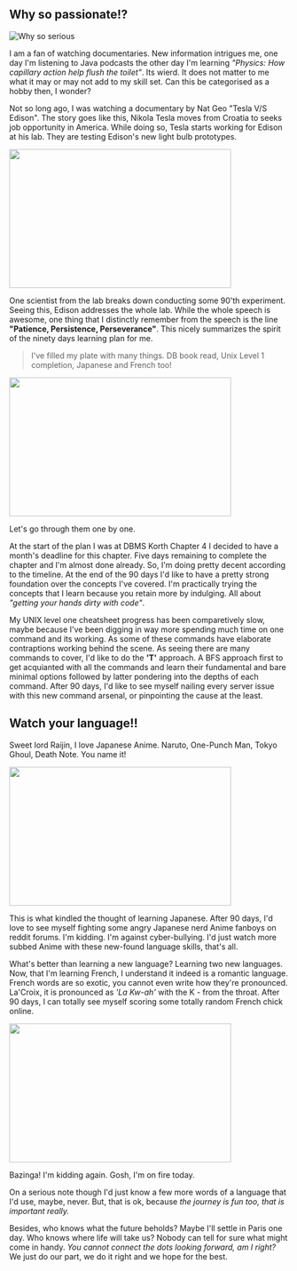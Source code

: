 ## Why so passionate!?

![Why so serious](https://media.giphy.com/media/xhsCgDf4CgLzG/giphy.gif)

I am a fan of watching documentaries. New information intrigues me, one day I'm listening to Java podcasts the other day I'm learning *"Physics: How capillary action help flush the toilet"*. Its wierd. It does not matter to me what it may or may not add to my skill set. Can this be categorised as a hobby then, I wonder?

Not so long ago, I was watching a documentary by Nat Geo "Tesla V/S Edison". The story goes like this, Nikola Tesla moves from Croatia to seeks job opportunity in America. While doing so, Tesla starts working for Edison at his lab. They are testing Edison's new light bulb prototypes. 

<img src="https://media.giphy.com/media/b9P3TSZvuWu8E/giphy.gif" width="400" height="250" />

One scientist from the lab breaks down conducting some 90'th experiment. Seeing this, Edison addresses the whole lab. While the whole speech is awesome, one thing that I distinctly remember from the speech is the line **"Patience, Persistence, Perseverance"**.
This nicely summarizes the spirit of the ninety days learning plan for me.

> I've filled my plate with many things. DB book read, Unix Level 1 completion, Japanese and French too!

<img src="https://media.giphy.com/media/l0MYwONBGDS7aPGOk/giphy.gif" width="400" height="250" />

Let's go through them one by one.


At the start of the plan I was at DBMS Korth Chapter 4 I decided to have a month's deadline for this chapter. Five days remaining to complete the chapter and I'm almost done already. So, I'm doing pretty decent according to the timeline. At the end of the 90 days I'd like to have a pretty strong foundation over the concepts I've covered. I'm practically trying the concepts that I learn because you retain more by indulging. All about *"getting your hands dirty with code"*. 

My UNIX level one cheatsheet progress has been comparetively slow, maybe because I've been digging in way more spending much time on one command and its working. As some of these commands have elaborate contraptions working behind the scene.
As seeing there are many commands to cover, I'd like to do the **'T'** approach. A BFS approach first to get acquianted with all the commands and learn their fundamental and bare minimal options followed by latter pondering into the depths of each command. After 90 days, I'd like to see myself nailing every server issue with this new command arsenal, or pinpointing the cause at the least.

## Watch your language!!

Sweet lord Raijin, I love Japanese Anime. Naruto, One-Punch Man, Tokyo Ghoul, Death Note. You name it! 

<img src="https://media.giphy.com/media/12pwt3qlbVVBfy/giphy.gif" width="400" height="250"/>

This is what kindled the thought of learning Japanese. After 90 days, I'd love to see myself fighting some angry Japanese nerd Anime fanboys on reddit forums. I'm kidding. I'm against cyber-bullying. I'd just watch more subbed Anime with these new-found language skills, that's all. 

What's better than learning a new language? Learning two new languages. Now, that I'm learning French, I understand it indeed is a romantic language. French words are so exotic, you cannot even write how they're pronounced. La'Croix, it is pronounced as *'La Kw-ah'* with the K - from the throat. After 90 days, I can totally see myself scoring some totally random French chick online. 

<img src="https://media.giphy.com/media/CV61LRKyQf6P6/giphy.gif" width="400" height="250"/>

Bazinga! I'm kidding again. Gosh, I'm on fire today. 

On a serious note though I'd just know a few more words of a language that I'd use, maybe, never. But, that is ok, because *the journey is fun too, that is important really.*

Besides, who knows what the future beholds? Maybe I'll settle in Paris one day. Who knows where life will take us? Nobody can tell for sure what might come in handy. *You cannot connect the dots looking forward, am I right?*  We just do our part, we do it right and we hope for the best.
